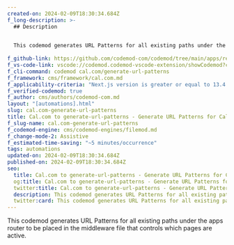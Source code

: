 ```yaml
---
created-on: 2024-02-09T18:30:34.684Z
f_long-description: >-
  ## Description
  

  This codemod generates URL Patterns for all existing paths under the apps router to be placed in the middleware file that controls which pages are active.
  
f_github-link: https://github.com/codemod-com/codemod/tree/main/apps/registry/codemods/cal.com/generate-url-patterns
f_vs-code-link: vscode://codemod.codemod-vscode-extension/showCodemod?chd=H07wbyHhyqzmaMySIUO2nC0Uhk4
f_cli-command: codemod cal.com/generate-url-patterns
f_framework: cms/framework/cal.com.md
f_applicability-criteria: "Next.js version is greater or equal to 13.4."
f_verified-codemod: true
f_author: cms/authors/codemod-com.md
layout: "[automations].html"
slug: cal.com-generate-url-patterns
title: Cal.com to generate-url-patterns - Generate URL Patterns for Cal.com
f_slug-name: cal.com-generate-url-patterns
f_codemod-engine: cms/codemod-engines/filemod.md
f_change-mode-2: Assistive
f_estimated-time-saving: "~5 minutes/occurrence"
tags: automations
updated-on: 2024-02-09T18:30:34.684Z
published-on: 2024-02-09T18:30:34.684Z
seo:
  title: Cal.com to generate-url-patterns - Generate URL Patterns for Cal.com | Codemod.com Automations
  og:title: Cal.com to generate-url-patterns - Generate URL Patterns for Cal.com | Codemod.com Automations
  twitter:title: Cal.com to generate-url-patterns - Generate URL Patterns for Cal.com | Codemod.com Automations
  description: This codemod generates URL Patterns for all existing paths under the apps router to be placed in the middleware file that controls which pages are active
  twitter:card: This codemod generates URL Patterns for all existing paths under the apps router to be placed in the middleware file that controls which pages are active
---
```

This codemod generates URL Patterns for all existing paths under the apps router to be placed in the middleware file that controls which pages are active.